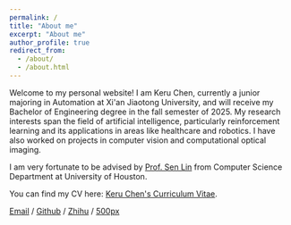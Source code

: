 ```yaml
---
permalink: /
title: "About me"
excerpt: "About me"
author_profile: true
redirect_from: 
  - /about/
  - /about.html
---
```


Welcome to my personal website! I am Keru Chen, currently a junior majoring in Automation at Xi'an Jiaotong University, and will receive my Bachelor of Engineering degree in the fall semester of 2025. My research interests span the field of artificial intelligence, particularly reinforcement learning and its applications in areas like healthcare and robotics. I have also worked on projects in computer vision and computational optical imaging.

I am very fortunate to be advised by [Prof. Sen Lin](https://slin70.github.io/) from Computer Science Department at University of Houston.

You can find my CV here: [Keru Chen's Curriculum Vitae](../assets/CV.pdf).

[Email](chenkeru0115@gmail.com) / [Github](https://github.com/CLIVERCHEN) / [Zhihu](https://www.zhihu.com/people/chen-ke-ru-46) / [500px](https://500px.com.cn/community/user-details/1399dc72d47cfb674f14f7095df897789?mine=1)
